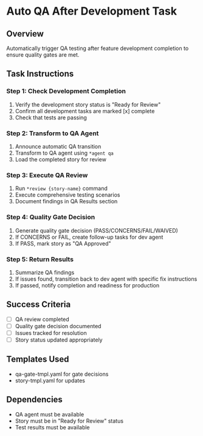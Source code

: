 # Auto QA After Development Task

## Overview
Automatically trigger QA testing after feature development completion to ensure quality gates are met.

## Task Instructions

### Step 1: Check Development Completion
1. Verify the development story status is "Ready for Review"
2. Confirm all development tasks are marked [x] complete
3. Check that tests are passing

### Step 2: Transform to QA Agent
1. Announce automatic QA transition
2. Transform to QA agent using `*agent qa`
3. Load the completed story for review

### Step 3: Execute QA Review
1. Run `*review {story-name}` command
2. Execute comprehensive testing scenarios
3. Document findings in QA Results section

### Step 4: Quality Gate Decision
1. Generate quality gate decision (PASS/CONCERNS/FAIL/WAIVED)
2. If CONCERNS or FAIL, create follow-up tasks for dev agent
3. If PASS, mark story as "QA Approved"

### Step 5: Return Results
1. Summarize QA findings
2. If issues found, transition back to dev agent with specific fix instructions
3. If passed, notify completion and readiness for production

## Success Criteria
- [ ] QA review completed
- [ ] Quality gate decision documented
- [ ] Issues tracked for resolution
- [ ] Story status updated appropriately

## Templates Used
- qa-gate-tmpl.yaml for gate decisions
- story-tmpl.yaml for updates

## Dependencies
- QA agent must be available
- Story must be in "Ready for Review" status
- Test results must be available